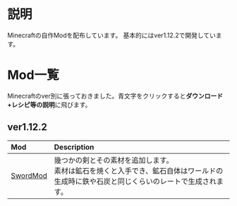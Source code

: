# 説明
Minecraftの自作Modを配布しています。
基本的にはver1.12.2で開発しています。

# Mod一覧
Minecraftのver別に張っておきました。青文字をクリックすると**ダウンロード+レシピ等の説明**に飛びます。
## ver1.12.2
| Mod | Description |
| :-- | :-- |
| [SwordMod](https://github.com/Sakuraga200323/-Mod-/raw/main/SwordMod-1.0.0.jar) | 幾つかの剣とその素材を追加します。<br>素材は鉱石を焼くと入手でき、鉱石自体はワールドの生成時に鉄や石炭と同じくらいのレートで生成されます。 |
